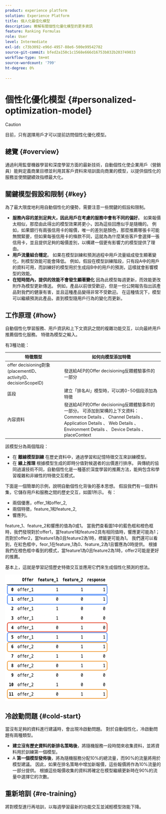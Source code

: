 ```yaml
---
product: experience platform
solution: Experience Platform
title: 個人化最佳化模型
description: 瞭解有關個性化優化模型的更多資訊
feature: Ranking Formulas
role: User
level: Intermediate
exl-id: c73b3092-e96d-4957-88e6-500e99542782
source-git-commit: bfed2a150c1c1568e666d16753b032b203749033
workflow-type: tm+mt
source-wordcount: '799'
ht-degree: 0%

---
```


# 個性化優化模型 {#personalized-optimization-model}

>[!CAUTION]
>
>目前，只有選擇用戶才可以提前訪問個性化優化模型。

## 總覽 {#overview}

通過利用監督機器學習和深度學習方面的最新技術，自動個性化使企業用戶（營銷員）能夠定義商業目標並利用其客戶資料來培訓面向商業的模型，以提供個性化的服務並使關鍵績效指標最大化。

## 關鍵模型假設和限制 {#key}

為了最大限度地利用自動個性化的優勢，需要注意一些關鍵的假設和限制。

* **服務內容的差別足夠大，因此用戶在考慮的服務中會有不同的偏好**。 如果報價太相似，那麼由此得出的模型效果將更小，因為這些回應似乎是隨機的。
例如，如果銀行有兩張信用卡的報價，唯一的差別是顏色，那麼推薦哪張卡可能無關緊要，但如果每張信用卡的條款不同，這就為為什麼某些客戶會選擇一張信用卡，並且提供足夠的報價差別，以構建一個更有影響力的模型提供了理由。
* **用戶流量組合穩定**。 如果在模型訓練和預測過程中用戶流量組成發生顯著變化，則模型效能可能會降低。 例如，假設在模型訓練階段，只有段A中的用戶的資料可用，而訓練好的模型用於生成段B中的用戶的預測，這樣就會影響模型的效能。
* **在短時間內，提供的效能不會發生顯著變化** 因為此模型每週更新，而效能更改則作為模型更新傳送。 例如，產品以前很受歡迎，但是一份公開報告指出該產品對我們的健康有害，並且這種產品變得非常不受歡迎。 在這種情況下，模型可以繼續預測此產品，直到模型隨用戶行為的變化而更新。

## 工作原理 {#how}

自動個性化學習服務、用戶資訊和上下文資訊之間的複雜功能交互，以向最終用戶推薦個性化服務。 特徵為模型之輸入。

有3種功能：

| 特徵類型 | 如何向模型添加特徵 |
|--------------|----------------------------|
| offer decisioning對象(placementID、activityID、decisionScopeID) | 發送給AEP的Offer decisioning反饋體驗事件的一部分 |
| 區段 | 建立「排名AI」模型時，可以將0-50個段添加為特徵 |
| 內容資料 | 發送給AEP的Offer decisioning反饋體驗事件的一部分。 可添加到架構的上下文資料：Commerce Details 、 Channel Details 、 Application Details 、 Web Details 、 Environment Details 、 Device Details 、 placeContext |

該模型分為兩個階段：

* 在 **離線模型訓練** 在歷史資料中，通過學習和記憶特徵交互來訓練模型。
* 在 **線上推理** 根據模型生成的即時分值對候選者的出價進行排序。 與傳統的協同過濾技術不同，自動個性化是一種基於深度學習的推薦方法，能夠包含和學習複雜和非線性的特徵交互模式。

下面是一個簡單的示例，說明自動個性化背後的基本思想。 假設我們有一個資料集，它儲存用戶和服務之間的歷史交互，如圖1所示。 有：
* 兩個優惠，offer_1和offer_2,
* 兩個特徵，feature_1和feature_2,
* 響應列。

feature_1、feature_2和響應的值為0或1。 當我們查看圖1中的藍色框和橙色框時，我們發現對於offer1，當feature1和feature2具有相同值時，響應更可能為1；而對於offer2，當feature1為0且feature2為1時，標籤更可能為1。 我們還可以看到，在紅色框中，feor_1在feature_1為0、feature_2為1且響應為0時提供。 根據我們在橙色框中看到的模式，當feature1為0且feature2為1時，offer2可能是更好的推薦。

基本上，這就是學習記憶歷史特徵交互並應用它們來生成個性化預測的想法。

![](../assets/perso-ranking-schema.png)

## 冷啟動問題 {#cold-start}

當沒有足夠的資料進行建議時，會出現冷啟動問題。 對於自動個性化，冷啟動問題有兩種類型。

* **建立沒有歷史資料的新排名策略後**，將隨機服務一段時間來收集資料，並將資料用於訓練第一個模型。
* A **第一個模型發佈後**，將為隨機服務分配10%的總流量，而90%的流量將用於模型建議。 因此，如果在排名策略中增加新報價，這些報價將作為10%流量的一部分提供。 根據這些報價收集的資料將確定在模型繼續更新時在90%的流量中選擇它的次數。

## 重新培訓 {#re-training}

將對模型進行再培訓，以每週學習最新的功能交互並減輕模型效能下降。
